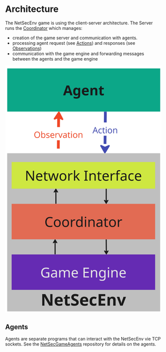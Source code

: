 # Architecture

The NetSecEnv game is using the client-server architecture. The Server runs the [Coordinator](/docs/Coordinator.md) which manages:
 - creation of the game server and communication with agents.
 - processing agent request (see [Actions](/docs/Components.md)) and responses (see [Observations](/docs/Components.md))
 - communication with the game engine and forwarding messages between the agents and the game engine

![Architecture overview](/docs/figures/architecture_diagram.jpg)

 ## Agents
 Agents are separate programs that can interact with the NetSecEnv vie TCP sockets. See the [NetSecGameAgents](/NetSecGameAgents) repository for details on the agents.
